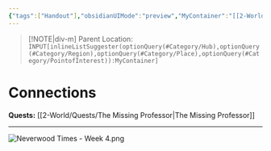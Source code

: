 ```yaml
---
{"tags":["Handout"],"obsidianUIMode":"preview","MyContainer":"[[2-World/Hubs/Neverwood Academy.md|Neverwood Academy]]","image":"Neverwood Times - Week 4.png","dg-publish":true,"Connected_Quests":["[[2-World/Quests/The Missing Professor.md|The Missing Professor]]"],"permalink":"/2-player-handouts/neverwood-times/volume-xxviii/","dgPassFrontmatter":true,"updated":"2025-10-02T15:46:48.000+01:00"}
---
```






> [!NOTE|div-m] Parent Location: `INPUT[inlineListSuggester(optionQuery(#Category/Hub),optionQuery(#Category/Region),optionQuery(#Category/Place),optionQuery(#Category/PointofInterest)):MyContainer]`
 

# Connections

**Quests:** [[2-World/Quests/The Missing Professor\|The Missing Professor]]

---

![Neverwood Times - Week 4.png](/img/user/z_Assets/Neverwood%20Times/Neverwood%20Times%20-%20Week%204.png)